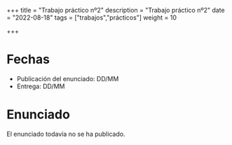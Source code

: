 +++
title = "Trabajo práctico nº2"
description = "Trabajo práctico nº2"
date = "2022-08-18"
tags = ["trabajos","prácticos"]
weight = 10

+++

# Fechas

* Publicación del enunciado: DD/MM
* Entrega: DD/MM

# Enunciado

El enunciado todavía no se ha publicado.